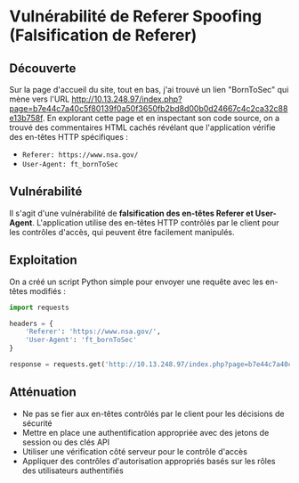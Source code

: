 # Vulnérabilité de Referer Spoofing (Falsification de Referer)

## Découverte
Sur la page d'accueil du site, tout en bas, j'ai trouvé un lien "BornToSec" qui mène vers l'URL http://10.13.248.97/index.php?page=b7e44c7a40c5f80139f0a50f3650fb2bd8d00b0d24667c4c2ca32c88e13b758f. En explorant cette page et en inspectant son code source, on a trouvé des commentaires HTML cachés révélant que l'application vérifie des en-têtes HTTP spécifiques :
- `Referer: https://www.nsa.gov/`
- `User-Agent: ft_bornToSec`

## Vulnérabilité
Il s'agit d'une vulnérabilité de **falsification des en-têtes Referer et User-Agent**. L'application utilise des en-têtes HTTP contrôlés par le client pour les contrôles d'accès, qui peuvent être facilement manipulés.

## Exploitation
On a créé un script Python simple pour envoyer une requête avec les en-têtes modifiés :
```python
import requests

headers = {
    'Referer': 'https://www.nsa.gov/',
    'User-Agent': 'ft_bornToSec'
}

response = requests.get('http://10.13.248.97/index.php?page=b7e44c7a40c5f80139f0a50f3650fb2bd8d00b0d24667c4c2ca32c88e13b758f', headers=headers)
```

## Atténuation
- Ne pas se fier aux en-têtes contrôlés par le client pour les décisions de sécurité
- Mettre en place une authentification appropriée avec des jetons de session ou des clés API
- Utiliser une vérification côté serveur pour le contrôle d'accès
- Appliquer des contrôles d'autorisation appropriés basés sur les rôles des utilisateurs authentifiés